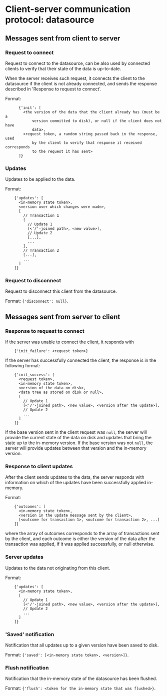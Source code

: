 # Client-server communication protocol: datasource #

## Messages sent from client to server ##

### Request to connect ###

Request to connect to the datasource, can be also used by connected clients to verify that their state of the data is up-to-date.

When the server receives such request, it connects the client to the datasource if the client is not already connected, and sends the response described in 'Response to request to connect'.

Format:

          {'init': [
            <the version of the data that the client already has (must be a
                version committed to disk), or null if the client does not have
                data>,
            <request token, a random string passed back in the response, used
                by the client to verify that response it received corresponds
                to the request it has sent>
          ]}


### Updates ###

Updates to be applied to the data.

Format:

        {'updates': [
          <in-memory state token>,
          <version over which changes were made>,
          [
            // Transaction 1
            [
              // Update 1
              [<'/'-joined path>, <new value>],
              // Update 2
              [...],
              ...
            ],
            // Transaction 2
            [...],
            ...
          ]
        ]}


### Request to disconnect ###

Request to disconnect this client from the datasource.

Format: `{'disconnect': null}`.


## Messages sent from server to client ##

### Response to request to connect ###

If the server was unable to connect the client, it responds with

        {'init_failure': <request token>}

If the server has successfully connected the client, the response is in the following format:

        {'init_success': [
          <request token>,
          <in-memory state token>,
          <version of the data on disk>,
          <data tree as stored on disk or null>,
          [
            // Update 1
            [<'/'-joined path>, <new value>, <version after the update>],
            // Update 2
            ...
          ]
        ]}

If the base version sent in the client request was `null`, the server will provide the current state of the data on disk and updates that bring the state up to the in-memory version. If the base version was not `null`, the server will provide updates between that version and the in-memory version.


### Response to client updates ###

After the client sends updates to the data, the server responds with information on which of the updates have been successfully applied in-memory.

Format:

        {'outcomes': [
          <in-memory state token>,
          <version in the update message sent by the client>,
          [<outcome for transaction 1>, <outcome for transaction 2>, ...]
        ]}

where the array of outcomes corresponds to the array of transactions sent by the client, and each outcome is either the version of the data after the transaction was applied, if it was applied successfully, or null otherwise.


### Server updates ###

Updates to the data not originating from this client.

Format:

        {'updates': [
          <in-memory state token>,
          [
            // Update 1
            [<'/'-joined path>, <new value>, <version after the update>],
            // Update 2
            ...
          ]
        ]}


### 'Saved' notification ###

Notification that all updates up to a given version have been saved to disk.

Format: `{'saved': [<in-memory state token>, <version>]}`.


### Flush notification ###

Notification that the in-memory state of the datasource has been flushed.

Format: `{'flush': <token for the in-memory state that was flushed>}`.
